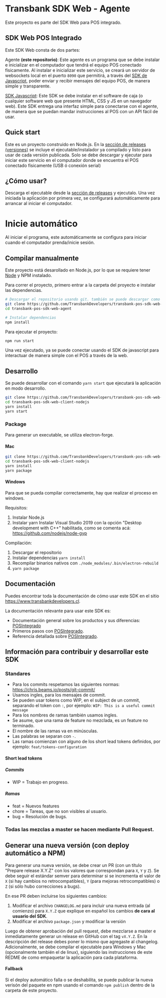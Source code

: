 # Transbank SDK Web - Agente
Este proyecto es parte del SDK Web para POS integrado. 

## SDK Web POS Integrado
Este SDK Web consta de dos partes: 

Agente **(este repositorio)**: Este agente es un programa que se debe instalar e inicializar en el computador que tendrá el equipo POS conectado físicamente. Al instalar e inicializar este servicio, se creará un servidor de websockets local en el puerto `8090` que permitirá, a través del [SDK de Javascript](https://github.com/TransbankDevelopers/transbank-pos-sdk-web-js), poder enviar y recibir mensajes del equipo POS, de manera simple y transparente. 

[SDK Javascript](https://github.com/TransbankDevelopers/transbank-pos-sdk-web-js): Este SDK se debe instalar en el software de caja (o cualquier software web que presente HTML, CSS y JS en un navegador web). Este SDK entrega una interfaz simple para conectarse con el agente, de manera que se puedan mandar instrucciones al POS con un API fácil de usar. 

## Quick start 
Este es un proyecto construido en Node.js. En la [sección de releases (versiones)](https://github.com/TransbankDevelopers/transbank-pos-sdk-web-agent/releases) se incluye el ejecutable/instalador ya compilado y listo para usar de cada versión publicada. 
Solo se debe descargar y ejecutar para iniciar este servicio en el computador donde se encuentra el POS conectado físicamente (USB ó conexión serial)

## ¿Cómo usar?
Descarga el ejecutable desde la [sección de releases](https://github.com/TransbankDevelopers/transbank-pos-sdk-web-client-nodejs/releases) y ejecutalo. 
Una vez iniciada la aplicación por primera vez, se configurará automáticamente para arrancar al iniciar el computador. 


# Inicie automático
Al iniciar el programa, este automáticamente se configura para iniciar cuando el computador prenda/inicie sesión. 

## Compilar manualmente
Este proyecto está desarollado en Node.js, por lo que se requiere tener [Node](https://nodejs.org/es/) y NPM instalado. 

Para correr el proyecto, primero entrar a la carpeta del proyecto e instalar las dependencias. 
```bash
# Descargar el repositorio usando git. también se puede descargar como zip
git clone https://github.com/TransbankDevelopers/transbank-pos-sdk-web-agent.git
cd transbank-pos-sdk-web-agent

# Instalar dependencias
npm install
```

Para ejecutar el proyecto: 
```bash
npm run start
```

Una vez ejecutado, ya se puede conectar usando el SDK de javascript para interactuar de manera simple con el POS a través de la web. 



## Desarrollo

Se puede desarrollar con el comando `yarn start` que ejecutará la aplicación en modo desarrollo.
```bash
git clone https://github.com/TransbankDevelopers/transbank-pos-sdk-web-client-nodejs
cd transbank-pos-sdk-web-client-nodejs
yarn install
yarn start
```


### Package
Para generar un executable, se utiliza electron-forge. 

#### Mac
```bash
git clone https://github.com/TransbankDevelopers/transbank-pos-sdk-web-client-nodejs
cd transbank-pos-sdk-web-client-nodejs
yarn install
yarn package
```

#### Windows
Para que se pueda compilar correctamente, hay que realizar el proceso en windows. 

Requisitos: 

1. Instalar Node.js
2. Instalar yarn
Instalar Visual Studio 2019 con la opción "Desktop development with C++" habilitada, como se comenta acá: https://github.com/nodejs/node-gyp 

Compilación: 

1. Descargar el repositorio
2. Instalar dependencias `yarn install`
3. Recompilar binarios nativos con `./node_modules/.bin/electron-rebuild`
4. `yarn package`


## Documentación 

Puedes encontrar toda la documentación de cómo usar este SDK en el sitio https://www.transbankdevelopers.cl.

La documentación relevante para usar este SDK es:

- Documentación general sobre los productos y sus diferencias:
  [POSIntegrado](https://www.transbankdevelopers.cl/producto/posintegrado)
- Primeros pasos con [POSIntegrado](https://www.transbankdevelopers.cl/documentacion/posintegrado).
- Referencia detallada sobre [POSIntegrado](https://www.transbankdevelopers.cl/referencia/posintegrado).



## Información para contribuir y desarrollar este SDK

### Standares

- Para los commits respetamos las siguientes normas: https://chris.beams.io/posts/git-commit/
- Usamos ingles, para los mensajes de commit.
- Se pueden usar tokens como WIP, en el subject de un commit, separando el token con `:`, por ejemplo:
`WIP: This is a useful commit message`
- Para los nombres de ramas también usamos ingles.
- Se asume, que una rama de feature no mezclada, es un feature no terminado.
- El nombre de las ramas va en minúsculas.
- Las palabras se separan con `-`.
- Las ramas comienzan con alguno de los short lead tokens definidos, por ejemplo: `feat/tokens-configuration`

#### Short lead tokens
##### Commits
- WIP = Trabajo en progreso.
##### Ramas
- feat = Nuevos features
- chore = Tareas, que no son visibles al usuario.
- bug = Resolución de bugs.

### Todas las mezclas a master se hacen mediante Pull Request.

## Generar una nueva versión (con deploy automático a NPM)

Para generar una nueva versión, se debe crear un PR (con un título "Prepare release X.Y.Z" con los valores que correspondan para `X`, `Y` y `Z`). Se debe seguir el estándar semver para determinar si se incrementa el valor de `X` (si hay cambios no retrocompatibles), `Y` (para mejoras retrocompatibles) o `Z` (si sólo hubo correcciones a bugs).

En ese PR deben incluirse los siguientes cambios:

1. Modificar el archivo `CHANGELOG.md` para incluir una nueva entrada (al comienzo) para `X.Y.Z` que explique en español los cambios **de cara al usuario del SDK**.
2. Modificar el archivo `package.json` y modificar la versión

Luego de obtener aprobación del pull request, debe mezclarse a master e inmediatamente generar un release en GitHub con el tag `vX.Y.Z`. En la descripción del release debes poner lo mismo que agregaste al changelog.
Adicionalmente, se debe compilar el ejecutable para Windows y Mac (opcionalmente también el de linux), siguiendo las instrucciones de este REDME de como empaquetar la aplicación para cada plataforma. 

#### Fallback
Si el deploy automático falla o se deshabilita, se puede publicar la nueva verisón del paquete en npm usando el comando `npm publish` dentro de la carpeta de este proyecto.  
